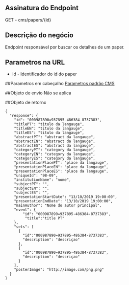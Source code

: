 ## Assinatura do Endpoint

GET - cms/papers/{id}

## Descrição do negócio
Endpoint responsável por buscar os detalhes de um paper.

## Parametros na URL
- id - Identificador do id do paper

##Parametros em cabeçalho
[Parametros padrão CMS](/API-\(Endpoints\)/Parametros-padrão-CMS)

##Objeto de envio
Não se aplica

##Objeto de retorno

```
{
  "response": {
    "id": "000987890=937895-486384-8737383",
    "titlePT": "titulo da langauge",
    "titleEN": "titulo da langauge",
    "titleES": "titulo da langauge",
    "abstractPT": "abstract da langauge",
    "abstractEN": "abstract da langauge",
    "abstractES": "abstract da langauge",
    "categoryPT": "category da langauge",
    "categoryEN": "category da langauge",
    "categoryES": "category da langauge",
    "presentationPlacePT": "place da langauge",
    "presentationPlaceEN": "place da langauge",
    "presentationPlaceES": "place da langauge",
    "uniqueId": "98-09",
    "institutionName": "nome",
    "subjectPT": "",
    "subjectEN": "",
    "subjectES": "",
    "presentationStartDate": "13/10/2019 19:00:00",
    "presentationEndDate": "13/10/2019 19:00:00",
    "mainAuthor": "Nome do autor principal",
    "event": {
        "id": "000987890=937895-486384-8737383",
         "title":"title PT"
    },
    "sets": [
      {
        "id":"000987890=937895-486384-8737383",
        "description": "descriçao"
      },
      {
        "id":"000987890=937895-486384-8737383",
        "description": "descriçao"
      }
    ],
    "posterImage": "http://image.com/png.png"
  }
}
```